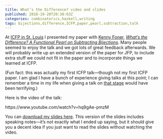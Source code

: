 ```yaml
---
title: What’s the Difference? video and slides
published: 2018-10-20T20:38:03Z
categories: combinatorics,haskell,writing
tags: bijections,difference,ICFP,paper,pearl,subtraction,talk
---
```


<p>At <a href="https://icfp18.sigplan.org/">ICFP in St. Louis</a> I presented my paper with <a href="http://very.science/">Kenny Foner</a>, <a href="http://ozark.hendrix.edu/~yorgey/pub/GCBP-author-version.pdf"><em>What’s the Difference? A Functional Pearl on Subtracting Bijections</em></a>. Many people seemed to enjoy the talk and we got lots of great feedback afterwards. We will probably write up an extended version of the paper for JFP, to include extra stuff we could not fit in the paper and to incorporate things we learned at ICFP.</p>
<p>(Fun fact: this was actually my first ICFP talk—though not my first ICFP paper. I am glad I have a bunch of experience giving talks at this point; I can remember a time in my life when giving a talk on <a href="https://res.cloudinary.com/dostuff-media/image/upload//c_fill,g_faces,h_630,w_1200/v1418240855/venue-21782.jpg">that stage</a> would have been terrifying.)</p>
<p>Here is the video of the talk:</p>
<p>https://www.youtube.com/watch?v=hq9gAe-pmzM</p>
<p>You can <a href="http://ozark.hendrix.edu/~yorgey/pub/GCBP-ICFP-18-slides.pdf">download my slides here</a>. This version of the slides includes speaking notes—it’s not exactly what I ended up saying, but it should give you a decent idea if you just want to read the slides without watching the video.</p>

